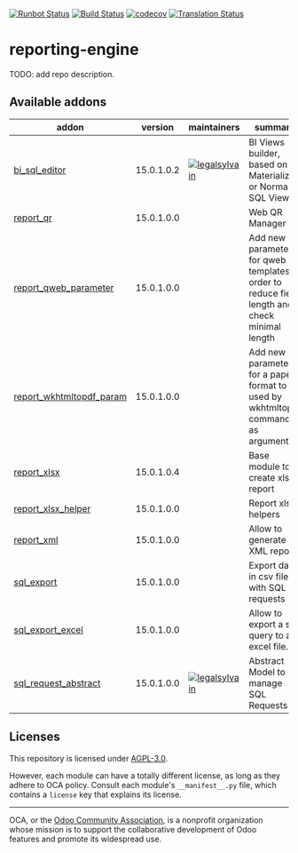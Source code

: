 [![Runbot Status](https://runbot.odoo-community.org/runbot/badge/flat/143/15.0.svg)](https://runbot.odoo-community.org/runbot/repo/github-com-oca-reporting-engine-143)
[![Build Status](https://travis-ci.com/OCA/reporting-engine.svg?branch=15.0)](https://travis-ci.com/OCA/reporting-engine)
[![codecov](https://codecov.io/gh/OCA/reporting-engine/branch/15.0/graph/badge.svg)](https://codecov.io/gh/OCA/reporting-engine)
[![Translation Status](https://translation.odoo-community.org/widgets/reporting-engine-15-0/-/svg-badge.svg)](https://translation.odoo-community.org/engage/reporting-engine-15-0/?utm_source=widget)

<!-- /!\ do not modify above this line -->

# reporting-engine

TODO: add repo description.

<!-- /!\ do not modify below this line -->

<!-- prettier-ignore-start -->

[//]: # (addons)

Available addons
----------------
addon | version | maintainers | summary
--- | --- | --- | ---
[bi_sql_editor](bi_sql_editor/) | 15.0.1.0.2 | [![legalsylvain](https://github.com/legalsylvain.png?size=30px)](https://github.com/legalsylvain) | BI Views builder, based on Materialized or Normal SQL Views
[report_qr](report_qr/) | 15.0.1.0.0 |  | Web QR Manager
[report_qweb_parameter](report_qweb_parameter/) | 15.0.1.0.0 |  | Add new parameters for qweb templates in order to reduce field length and check minimal length
[report_wkhtmltopdf_param](report_wkhtmltopdf_param/) | 15.0.1.0.0 |  | Add new parameters for a paper format to be used by wkhtmltopdf command as arguments.
[report_xlsx](report_xlsx/) | 15.0.1.0.4 |  | Base module to create xlsx report
[report_xlsx_helper](report_xlsx_helper/) | 15.0.1.0.0 |  | Report xlsx helpers
[report_xml](report_xml/) | 15.0.1.0.0 |  | Allow to generate XML reports
[sql_export](sql_export/) | 15.0.1.0.0 |  | Export data in csv file with SQL requests
[sql_export_excel](sql_export_excel/) | 15.0.1.0.0 |  | Allow to export a sql query to an excel file.
[sql_request_abstract](sql_request_abstract/) | 15.0.1.0.0 | [![legalsylvain](https://github.com/legalsylvain.png?size=30px)](https://github.com/legalsylvain) | Abstract Model to manage SQL Requests

[//]: # (end addons)

<!-- prettier-ignore-end -->

## Licenses

This repository is licensed under [AGPL-3.0](LICENSE).

However, each module can have a totally different license, as long as they adhere to OCA
policy. Consult each module's `__manifest__.py` file, which contains a `license` key
that explains its license.

----

OCA, or the [Odoo Community Association](http://odoo-community.org/), is a nonprofit
organization whose mission is to support the collaborative development of Odoo features
and promote its widespread use.

